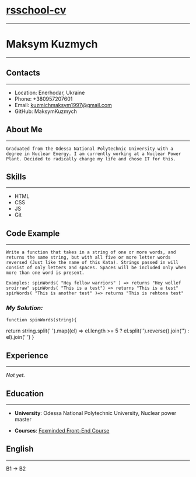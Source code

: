 # **[rsschool-cv](https://app.rs.school)**

---

# **Maksym Kuzmych**

---

## **Contacts**

---

- Location: Enerhodar, Ukraine
- Phone: +380957207601
- Email: kuzmichmaksym1997@gmail.com
- GitHub: MaksymKuzmych

## **About Me**

---

    Graduated from the Odessa National Polytechnic University with a degree in Nuclear Energy. I am currently working at a Nuclear Power Plant. Decided to radically change my life and chose IT for this.

## **Skills**

---

- HTML
- CSS
- JS
- Git

## **Code Example**

---

    Write a function that takes in a string of one or more words, and returns the same string, but with all five or more letter words reversed (Just like the name of this Kata). Strings passed in will consist of only letters and spaces. Spaces will be included only when more than one word is present.

    Examples: spinWords( "Hey fellow warriors" ) => returns "Hey wollef sroirraw" spinWords( "This is a test") => returns "This is a test" spinWords( "This is another test" )=> returns "This is rehtona test"

### **_My Solution:_**

    function spinWords(string){

return string.split(' ').map((el) => el.length >= 5 ? el.split('').reverse().join('') : el).join(' ')
}

## **Experience**

---

_Not yet._

## **Education**

---

- **University**: Odessa National Polytechnic University, Nuclear power master

- **Courses**: [Foxminded Front-End Course](https://foxminded.ua)

## **English**

---

B1 -> B2
